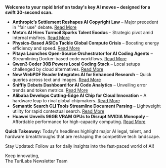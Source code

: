 **Welcome to your rapid brief on today's key AI moves – designed for a swift 30-second scan.**

- **Anthropic’s Settlement Reshapes AI Copyright Law** – Major precedent in "fair use" debate. [Read More](https://www.reuters.com/legal/government/anthropics-surprise-settlement-adds-new-wrinkle-ai-copyright-war-2025-08-27/)
- **Meta’s AI Hires Turmoil Sparks Talent Exodus** – Strategic pivot amid internal misfires. [Read More](https://arstechnica.com/ai/2025/08/zuckerbergs-ai-hires-disrupt-meta-with-swift-exits-and-threats-to-leave/)
- **Physics-Based ASICs Tackle Global Compute Crisis** – Boosting energy efficiency and speed. [Read More](https://arxiviq.substack.com/p/solving-the-compute-crisis-with-physics)
- **Pitaya Launches Open-Source Orchestrator for AI Coding Agents** – Streamlining Docker-based code workflows. [Read More](https://github.com/tact-lang/pitaya)
- **Qwen3 Coder 30B Powers Local Coding Stack** – Local setups challenged by cloud alternatives. [Read More](https://cline.bot/blog/local-models)
- **New WebPDF Reader Integrates AI for Enhanced Research** – Quick queries across text and images. [Read More](https://pdf-hub.com/)
- **Sniffly Debuts Dashboard for AI Code Analytics** – Unveiling error trends and token metrics. [Read More](https://github.com/chiphuyen/sniffly)
- **Alibaba Develops Cutting-Edge AI Chip for Cloud Innovation** – A hardware leap to rival global chipmakers. [Read More](https://www.cnbc.com/2025/08/29/alibaba-is-developing-a-new-ai-chip-heres-what-we-know-so-far.html)
- **Semantic Search CLI Tools Streamline Document Parsing** – Lightweight utility for rapid contextual search. [Read More](https://github.com/run-llama/semtools)
- **Huawei Unveils 96GB VRAM GPUs to Disrupt NVIDIA Monopoly** – Affordable performance for high-capacity computing. [Read More](https://old.reddit.com/r/LocalLLaMA/comments/1n46ify/finally_china_entering_the_gpu_market_to_destroy/)

**Quick Takeaway:** Today's headlines highlight major AI legal, talent, and hardware breakthroughs that are reshaping the competitive tech landscape. 

Stay Updated: Follow us for daily insights into the fast-paced world of AI!  
  
Keep innovating,  
The TuriLabs Newsletter Team